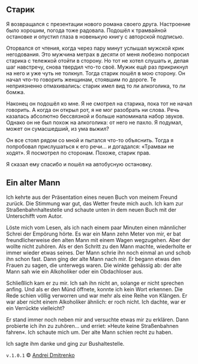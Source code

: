 ## Старик

Я возвращался с презентации нового романа своего друга. Настроение было хорошим, погода тоже радовала. Подошёл к трамвайной остановке и опустил глаза в новенькую книгу с авторской подписью.

Оторвался от чтения, когда через пару минут услышал мужской крик негодования. Это мужчина метрах в десяти от меня любезно попросил старика с тележкой отойти в сторону. Но тот не хотел слушать и, делая шаг навстречу, снова твердил что-то своё. Мужик ещё раз прикрикнул на него и уже чуть не толкнул. Тогда старик пошёл в мою сторону. Он начал что-то говорить женщинам, стоявшим по дороге. Те неприязненно отмахивались: старик имел вид то ли алкоголика, то ли бомжа.

Наконец он подошёл ко мне. Я не смотрел на старика, пока тот не начал говорить. А когда он открыл рот, я не мог разобрать ни слова. Речь казалась абсолютно бессвязной и больше напоминала набор звуков. Однако он не был похож на алкоголика: от него не пахло. Я подумал, может он сумасшедший, из ума выжил?

Он все стоял рядом со мной и пытался что-то объяснить. Тогда я попробовал прислушаться к его речи... и догадался: &laquo;Трамваи не ходят&raquo;. Я посмотрел по сторонам. Похоже, старик прав.

Я сказал ему спасибо и пошёл на автобусную остановку.

## Ein alter Mann

Ich kehrte aus der Präsentation eines neuen Buch von meinem Freund zurück. Die Stimmung war gut, das Wetter freute mich auch. Ich kam zur Straßenbahnhaltestelle und schaute unten in dem neuen Buch mit der Unterschifft vom Autor.

Löste mich vom Lesen, als ich nach einem paar Minuten einen männlicher Schrei der Empörung hörte. Es war ein Mann zehn Meter von mir, er bat freundlicherweise den alten Mann mit einem Wagen wegzugehen. Aber der wollte nicht zuhören. Als er den Schritt zu den Mann machte, wiederholte er immer wieder etwas seines. Der Mann schrie ihn noch einmal an und schob ihn schon fast. Dann ging der alte Mann nach mir. Er begann etwas den Frauen zu sagen, die unterwegs waren. Die winkte gehässig ab: der alte Mann sah wie ein Alkoholiker oder ein Obdachloser aus.

Schließlich kam er zu mir. Ich sah ihn nicht an, solange er nicht sprechen anfing. Und als er den Münd öffnete, konnte ich kein Wort erkennen. Die Rede schien völlig verworren und war mehr als eine Reihe von Klängen. Er war aber nicht einem Alkoholiker ähnlich: er roch nicht. Ich dachte, war er ein Verrückte vielleicht?

Er stand immer noch neben mir and versuchte etwas mir zu erklären. Dann probierte ich ihn zu zuhören... und erriet: &raquo;Heute keine Straßenbahnen fahren&laquo;. Ich schaute mich um. Der alte Mann schien recht zu haben.

Ich sagte ihm danke und ging zur Bushaltestelle.


`v.1.0.1` &copy; [Andrei Dmitrenko](https://finelit.github.io/blog/)
